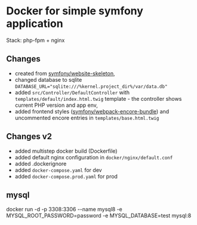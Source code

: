 # Docker for simple symfony application

Stack: php-fpm + nginx

## Changes
* created from [symfony/website-skeleton](https://github.com/symfony/website-skeleton),
* changed database to sqlite `DATABASE_URL="sqlite:///%kernel.project_dir%/var/data.db"`
* added `src/Controller/DefaultController` with `templates/default/index.html.twig` template - the controller shows current PHP version and app env,
* added frontend styles ([symfony/webpack-encore-bundle](https://symfony.com/doc/5.3/frontend/encore/installation.html)) and uncommented encore entries in `templates/base.html.twig`


## Changes v2
* added multistep docker build (Dockerfile)
* added default nginx configuration in `docker/nginx/default.conf`
* added .dockerignore
* added `docker-compose.yaml` for dev
* added `docker-compose.prod.yaml` for prod

## mysql
docker run -d -p 3308:3306 --name mysql8 -e MYSQL_ROOT_PASSWORD=password -e MYSQL_DATABASE=test mysql:8
